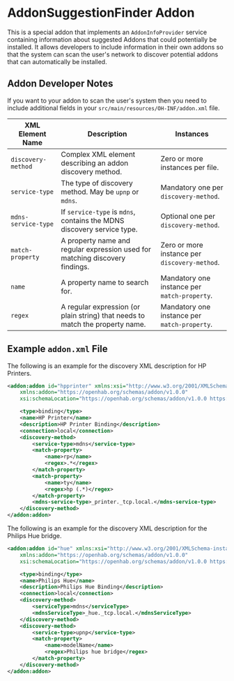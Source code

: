 # AddonSuggestionFinder Addon

This is a special addon that implements an `AddonInfoProvider` service containing information about suggested Addons that could potentially be installed.
It allows developers to include information in their own addons so that the system can scan the user's network to discover potential addons that can automatically be installed.

## Addon Developer Notes

If you want to your addon to scan the user's system then you need to include additional fields in your `src/main/resources/OH-INF/addon.xml` file.

| XML Element Name    | Description                                                                   | Instances                                     |
|---------------------|-------------------------------------------------------------------------------|-----------------------------------------------|
| `discovery-method`  | Complex XML element describing an addon discovery method.                     | Zero or more instances per file.              |
| `service-type`      | The type of discovery method. May be `upnp` or `mdns`.                        | Mandatory one per `discovery-method`.         |
| `mdns-service-type` | If `service-type` is `mdns`, contains the MDNS discovery service type.        | Optional one per `discovery-method`.          |
| `match-property`    | A property name and regular expression used for matching discovery findings.  | Zero or more instance per `discovery-method`. |
| `name`              | A property name to search for.                                                | Mandatory one instance per `match-property`.  |
| `regex`             | A regular expression (or plain string) that needs to match the property name. | Mandatory one instance per `match-property`.  |

## Example `addon.xml` File

The following is an example for the discovery XML description for HP Printers.

```xml
<addon:addon id="hpprinter" xmlns:xsi="http://www.w3.org/2001/XMLSchema-instance"
    xmlns:addon="https://openhab.org/schemas/addon/v1.0.0"
    xsi:schemaLocation="https://openhab.org/schemas/addon/v1.0.0 https://openhab.org/schemas/addon-1.0.0.xsd">

    <type>binding</type>
    <name>HP Printer</name>
    <description>HP Printer Binding</description>
    <connection>local</connection>
    <discovery-method>
        <service-type>mdns</service-type>
        <match-property>
            <name>rp</name>
            <regex>.*</regex>
        </match-property>
        <match-property>
            <name>ty</name>
            <regex>hp (.*)</regex>
        </match-property>
        <mdns-service-type>_printer._tcp.local.</mdns-service-type>
    </discovery-method>
</addon:addon>
```

The following is an example for the discovery XML description for the Philips Hue bridge.

```xml
<addon:addon id="hue" xmlns:xsi="http://www.w3.org/2001/XMLSchema-instance"
    xmlns:addon="https://openhab.org/schemas/addon/v1.0.0"
    xsi:schemaLocation="https://openhab.org/schemas/addon/v1.0.0 https://openhab.org/schemas/addon-1.0.0.xsd">

    <type>binding</type>
    <name>Philips Hue</name>
    <description>Philips Hue Binding</description>
    <connection>local</connection>
    <discovery-method>
        <serviceType>mdns</serviceType>
        <mdnsServiceType>_hue._tcp.local.</mdnsServiceType>
    </discovery-method>
    <discovery-method>
        <service-type>upnp</service-type>
        <match-property>
            <name>modelName</name>
            <regex>Philips hue bridge</regex>
        </match-property>
    </discovery-method>
</addon:addon>
```
